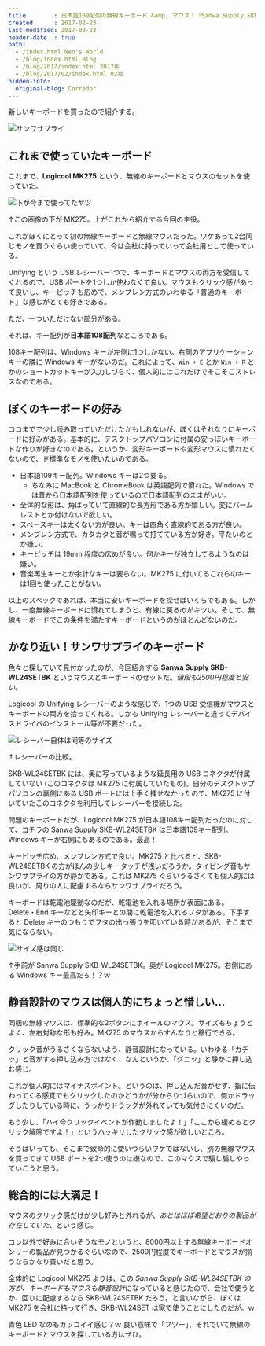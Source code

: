 ```yaml
---
title        : 日本語109配列の無線キーボード &amp; マウス！「Sanwa Supply SKB-WL24SETBK」を買った
created      : 2017-02-23
last-modified: 2017-02-23
header-date  : true
path:
  - /index.html Neo's World
  - /blog/index.html Blog
  - /blog/2017/index.html 2017年
  - /blog/2017/02/index.html 02月
hidden-info:
  original-blog: Corredor
---
```


新しいキーボードを買ったので紹介する。

![サンワサプライ](23-02-02.jpg)

## これまで使っていたキーボード

これまで、**Logicool MK275** という、無線のキーボードとマウスのセットを使っていた。

![下が今まで使ってたヤツ](23-02-01.jpg)

↑この画像の下が MK275。上がこれから紹介する今回の主役。

これがぼくにとって初の無線キーボードと無線マウスだった。ワケあって2台同じモノを買うぐらい使っていて、今は会社に持っていって会社用として使っている。

Unifying という USB レシーバー1つで、キーボードとマウスの両方を受信してくれるので、USB ポートを1つしか使わなくて良い。マウスもクリック感があって良いし、キーピッチも広めで、メンブレン方式のいわゆる「普通のキーボード」な感じがとても好きである。

ただ、一ついただけない部分がある。

それは、キー配列が**日本語108配列**なところである。

108キー配列は、Windows キーが左側に1つしかない。右側のアプリケーションキーの隣に Windows キーがないのだ。これによって、`Win + E` とか `Win + R` とかのショートカットキーが入力しづらく、個人的にはこれだけでそこそこストレスなのである。

## ぼくのキーボードの好み

ココまでで少し読み取っていただけたかもしれないが、ぼくはそれなりにキーボードに好みがある。基本的に、デスクトップパソコンに付属の安っぽいキーボードな作りが好きなのである。というか、変形キーボードや変形マウスに慣れたくないので、ド標準なモノを使いたいのである。

- 日本語109キー配列。Windows キーは2つ要る。
  - ちなみに MacBook と ChromeBook は英語配列で慣れた。Windows では昔から日本語配列を使っているので日本語配列のままがいい。
- 全体的な形は、角ばっていて直線的な長方形である方が嬉しい。変にパームレストとか付けないで欲しい。
- スペースキーは太くない方が良い。キーは四角く直線的である方が良い。
- メンブレン方式で、カタカタと音が鳴って打てている方が好き。平たいのとか嫌い。
- キーピッチは 19mm 程度の広めが良い。何かキーが独立してるようなのは嫌い。
- 音楽再生キーとか余計なキーは要らない。MK275 に付いてるこれらのキーは1回も使ったことがない。

以上のスペックであれば、本当に安いキーボードを探せばいくらでもある。しかし、一度無線キーボードに慣れてしまうと、有線に戻るのがキツい。そして、無線キーボードでこの条件を満たすキーボードというのがほとんどないのだ。

## かなり近い！サンワサプライのキーボード

色々と探していて見付かったのが、今回紹介する **Sanwa Supply SKB-WL24SETBK** というマウスとキーボードのセットだ。*値段も2500円程度と安い*。

Logicool の Unifying レシーバーのような感じで、1つの USB 受信機がマウスとキーボードの両方を拾ってくれる。しかも Unifying レシーバーと違ってデバイスドライバのインストール等が不要だった。

![レシーバー自体は同等のサイズ](23-02-03.jpg)

↑レシーバーの比較。

SKB-WL24SETBK には、奥に写っているような延長用の USB コネクタが付属していない (このコネクタは MK275 に付属していたもの)。自分のデスクトップパソコンの裏側にある USB ポートには上手く挿せなかったので、MK275 に付いていたこのコネクタを利用してレシーバーを接続した。

問題のキーボードだが、Logicool MK275 が日本語108キー配列だったのに対して、コチラの Sanwa Supply SKB-WL24SETBK は日本語109キー配列。Windows キーが右側にもあるのである。最高！

キーピッチ広め、メンブレン方式で良い。MK275 と比べると、SKB-WL24SETBK の方がほんの少しキータッチが浅いだろうか。タイピング音もサンワサプライの方が静かである。これは MK275 ぐらいうるさくても個人的には良いが、周りの人に配慮するならサンワサプライだろう。

キーボードは乾電池駆動なのだが、乾電池を入れる場所が表面にある。Delete・End キーなどと矢印キーとの間に乾電池を入れるフタがある。下手すると Delete キーのつもりでフタの出っ張りを叩いている時があるが、そこまで気にならない。

![サイズ感は同じ](23-02-04.jpg)

↑手前が Sanwa Supply SKB-WL24SETBK。奥が Logicool MK275。右側にある Windows キー最高だろ！？ｗ

## 静音設計のマウスは個人的にちょっと惜しい…

同梱の無線マウスは、標準的な2ボタンにホイールのマウス。サイズもちょうどよく、左右対称な形も好み。MK275 のマウスからすんなりと移行できる。

クリック音がうるさくならないよう、静音設計になっている。いわゆる「カチッ」と音がする押し込み方ではなく、なんというか、「グニッ」と静かに押し込む感じ。

これが個人的にはマイナスポイント。というのは、押し込んだ音がせず、指に伝わってくる感覚でもクリックしたのかどうかが分からりづらいので、何かドラッグしたりしている時に、うっかりドラッグが外れていても気付きにくいのだ。

もう少し、「ハイ今クリックイベントが作動しましたよ！」「ここから緩めるとクリック解除ですよ！」というハッキリしたクリック感が欲しいところ。

そうはいっても、そこまで致命的に使いづらいワケではないし、別の無線マウスを買ってきて USB ポートを2つ使うのは嫌なので、このマウスで騙し騙しやっていこうと思う。

## 総合的には大満足！

マウスのクリック感だけが少し好みと外れるが、*あとはほぼ希望どおりの製品が存在していた*、という感じ。

コレ以外で好みに合いそうなモノというと、8000円以上する無線キーボードオンリーの製品が見つかるぐらいなので、2500円程度でキーボードとマウスが揃うならかなり買いだと思う。

全体的に Logicool MK275 よりは、この *Sanwa Supply SKB-WL24SETBK の方が、キーボードもマウスも静音設計*になっていると感じたので、会社で使うとか、回りに配慮するなら SKB-WL24SETBK だろう。と言いながら、ぼくは MK275 を会社に持って行き、SKB-WL24SET は家で使うことにしたのだが。ｗ

青色 LED なのもカッコイイ感じ？ｗ 良い意味で「フツー」、それでいて無線のキーボードとマウスを探している方はぜひ。
